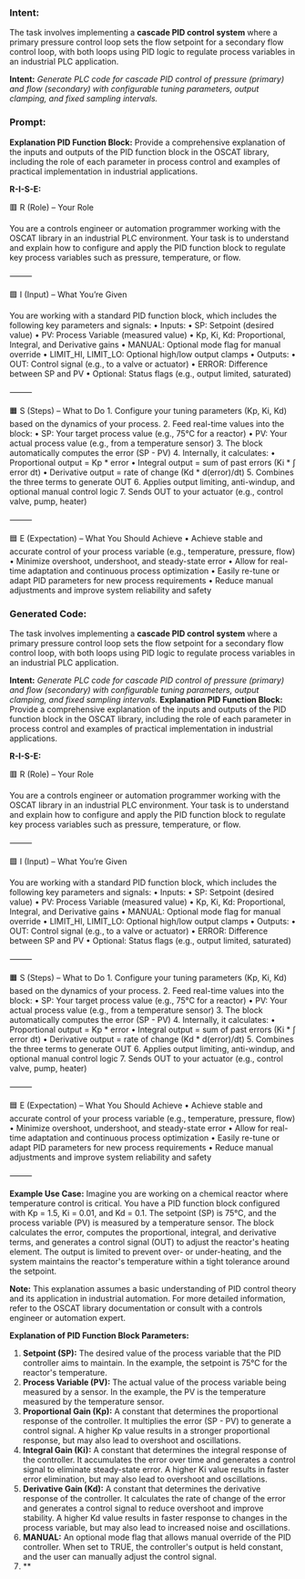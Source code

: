 ### Intent:
The task involves implementing a **cascade PID control system** where a primary pressure control loop sets the flow setpoint for a secondary flow control loop, with both loops using PID logic to regulate process variables in an industrial PLC application.  

**Intent:** *Generate PLC code for cascade PID control of pressure (primary) and flow (secondary) with configurable tuning parameters, output clamping, and fixed sampling intervals.*

### Prompt:
**Explanation PID Function Block:**
Provide a comprehensive explanation of the inputs and outputs of the PID function block in the OSCAT library, including the role of each parameter in process control and examples of practical implementation in industrial applications.

**R-I-S-E:**

🟥 R (Role) – Your Role

You are a controls engineer or automation programmer working with the OSCAT library in an industrial PLC environment. Your task is to understand and explain how to configure and apply the PID function block to regulate key process variables such as pressure, temperature, or flow.

⸻

🟩 I (Input) – What You’re Given

You are working with a standard PID function block, which includes the following key parameters and signals:
	•	Inputs:
	•	SP: Setpoint (desired value)
	•	PV: Process Variable (measured value)
	•	Kp, Ki, Kd: Proportional, Integral, and Derivative gains
	•	MANUAL: Optional mode flag for manual override
	•	LIMIT_HI, LIMIT_LO: Optional high/low output clamps
	•	Outputs:
	•	OUT: Control signal (e.g., to a valve or actuator)
	•	ERROR: Difference between SP and PV
	•	Optional: Status flags (e.g., output limited, saturated)

⸻

🟧 S (Steps) – What to Do
	1.	Configure your tuning parameters (Kp, Ki, Kd) based on the dynamics of your process.
	2.	Feed real-time values into the block:
	•	SP: Your target process value (e.g., 75°C for a reactor)
	•	PV: Your actual process value (e.g., from a temperature sensor)
	3.	The block automatically computes the error (SP - PV)
	4.	Internally, it calculates:
	•	Proportional output = Kp * error
	•	Integral output = sum of past errors (Ki * ∫ error dt)
	•	Derivative output = rate of change (Kd * d(error)/dt)
	5.	Combines the three terms to generate OUT
	6.	Applies output limiting, anti-windup, and optional manual control logic
	7.	Sends OUT to your actuator (e.g., control valve, pump, heater)

⸻

🟦 E (Expectation) – What You Should Achieve
	•	Achieve stable and accurate control of your process variable (e.g., temperature, pressure, flow)
	•	Minimize overshoot, undershoot, and steady-state error
	•	Allow for real-time adaptation and continuous process optimization
	•	Easily re-tune or adapt PID parameters for new process requirements
	•	Reduce manual adjustments and improve system reliability and safety

### Generated Code:
The task involves implementing a **cascade PID control system** where a primary pressure control loop sets the flow setpoint for a secondary flow control loop, with both loops using PID logic to regulate process variables in an industrial PLC application.  

**Intent:** *Generate PLC code for cascade PID control of pressure (primary) and flow (secondary) with configurable tuning parameters, output clamping, and fixed sampling intervals.*
**Explanation PID Function Block:**
Provide a comprehensive explanation of the inputs and outputs of the PID function block in the OSCAT library, including the role of each parameter in process control and examples of practical implementation in industrial applications.

**R-I-S-E:**

🟥 R (Role) – Your Role

You are a controls engineer or automation programmer working with the OSCAT library in an industrial PLC environment. Your task is to understand and explain how to configure and apply the PID function block to regulate key process variables such as pressure, temperature, or flow.

⸻

🟩 I (Input) – What You’re Given

You are working with a standard PID function block, which includes the following key parameters and signals:
	•	Inputs:
	•	SP: Setpoint (desired value)
	•	PV: Process Variable (measured value)
	•	Kp, Ki, Kd: Proportional, Integral, and Derivative gains
	•	MANUAL: Optional mode flag for manual override
	•	LIMIT_HI, LIMIT_LO: Optional high/low output clamps
	•	Outputs:
	•	OUT: Control signal (e.g., to a valve or actuator)
	•	ERROR: Difference between SP and PV
	•	Optional: Status flags (e.g., output limited, saturated)

⸻

🟧 S (Steps) – What to Do
	1.	Configure your tuning parameters (Kp, Ki, Kd) based on the dynamics of your process.
	2.	Feed real-time values into the block:
	•	SP: Your target process value (e.g., 75°C for a reactor)
	•	PV: Your actual process value (e.g., from a temperature sensor)
	3.	The block automatically computes the error (SP - PV)
	4.	Internally, it calculates:
	•	Proportional output = Kp * error
	•	Integral output = sum of past errors (Ki * ∫ error dt)
	•	Derivative output = rate of change (Kd * d(error)/dt)
	5.	Combines the three terms to generate OUT
	6.	Applies output limiting, anti-windup, and optional manual control logic
	7.	Sends OUT to your actuator (e.g., control valve, pump, heater)

⸻

🟦 E (Expectation) – What You Should Achieve
	•	Achieve stable and accurate control of your process variable (e.g., temperature, pressure, flow)
	•	Minimize overshoot, undershoot, and steady-state error
	•	Allow for real-time adaptation and continuous process optimization
	•	Easily re-tune or adapt PID parameters for new process requirements
	•	Reduce manual adjustments and improve system reliability and safety

⸻

**Example Use Case:**
Imagine you are working on a chemical reactor where temperature control is critical. You have a PID function block configured with Kp = 1.5, Ki = 0.01, and Kd = 0.1. The setpoint (SP) is 75°C, and the process variable (PV) is measured by a temperature sensor. The block calculates the error, computes the proportional, integral, and derivative terms, and generates a control signal (OUT) to adjust the reactor's heating element. The output is limited to prevent over- or under-heating, and the system maintains the reactor's temperature within a tight tolerance around the setpoint.

**Note:** This explanation assumes a basic understanding of PID control theory and its application in industrial automation. For more detailed information, refer to the OSCAT library documentation or consult with a controls engineer or automation expert.

**Explanation of PID Function Block Parameters:**

1. **Setpoint (SP):** The desired value of the process variable that the PID controller aims to maintain. In the example, the setpoint is 75°C for the reactor's temperature.
2. **Process Variable (PV):** The actual value of the process variable being measured by a sensor. In the example, the PV is the temperature measured by the temperature sensor.
3. **Proportional Gain (Kp):** A constant that determines the proportional response of the controller. It multiplies the error (SP - PV) to generate a control signal. A higher Kp value results in a stronger proportional response, but may also lead to overshoot and oscillations.
4. **Integral Gain (Ki):** A constant that determines the integral response of the controller. It accumulates the error over time and generates a control signal to eliminate steady-state error. A higher Ki value results in faster error elimination, but may also lead to overshoot and oscillations.
5. **Derivative Gain (Kd):** A constant that determines the derivative response of the controller. It calculates the rate of change of the error and generates a control signal to reduce overshoot and improve stability. A higher Kd value results in faster response to changes in the process variable, but may also lead to increased noise and oscillations.
6. **MANUAL:** An optional mode flag that allows manual override of the PID controller. When set to TRUE, the controller's output is held constant, and the user can manually adjust the control signal.
7. **
